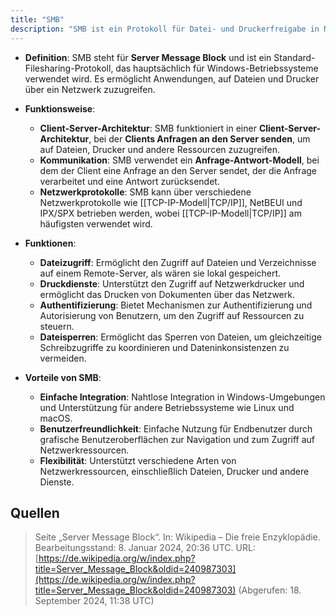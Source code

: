 ```yaml
---
title: "SMB"
description: "SMB ist ein Protokoll für Datei- und Druckerfreigabe in Netzwerken, hauptsächlich für Windows. Es ermöglicht sicheren Zugriff auf Ressourcen über Client-Server-Architektur mit Authentifizierung und Dateisperren."
---
```


- **Definition**: SMB steht für **Server Message Block** und ist ein Standard-Filesharing-Protokoll, das hauptsächlich für Windows-Betriebssysteme verwendet wird. Es ermöglicht Anwendungen, auf Dateien und Drucker über ein Netzwerk zuzugreifen.

- **Funktionsweise**:
  - **Client-Server-Architektur**: SMB funktioniert in einer **Client-Server-Architektur**, bei der **Clients Anfragen an den Server senden**, um auf Dateien, Drucker und andere Ressourcen zuzugreifen.
  - **Kommunikation**: SMB verwendet ein **Anfrage-Antwort-Modell**, bei dem der Client eine Anfrage an den Server sendet, der die Anfrage verarbeitet und eine Antwort zurücksendet.
  - **Netzwerkprotokolle**: SMB kann über verschiedene Netzwerkprotokolle wie [[TCP-IP-Modell|TCP/IP]], NetBEUI und IPX/SPX betrieben werden, wobei [[TCP-IP-Modell|TCP/IP]] am häufigsten verwendet wird.

- **Funktionen**:
  - **Dateizugriff**: Ermöglicht den Zugriff auf Dateien und Verzeichnisse auf einem Remote-Server, als wären sie lokal gespeichert.
  - **Druckdienste**: Unterstützt den Zugriff auf Netzwerkdrucker und ermöglicht das Drucken von Dokumenten über das Netzwerk.
  - **Authentifizierung**: Bietet Mechanismen zur Authentifizierung und Autorisierung von Benutzern, um den Zugriff auf Ressourcen zu steuern.
  - **Dateisperren**: Ermöglicht das Sperren von Dateien, um gleichzeitige Schreibzugriffe zu koordinieren und Dateninkonsistenzen zu vermeiden.

- **Vorteile von SMB**:
  - **Einfache Integration**: Nahtlose Integration in Windows-Umgebungen und Unterstützung für andere Betriebssysteme wie Linux und macOS.
  - **Benutzerfreundlichkeit**: Einfache Nutzung für Endbenutzer durch grafische Benutzeroberflächen zur Navigation und zum Zugriff auf Netzwerkressourcen.
  - **Flexibilität**: Unterstützt verschiedene Arten von Netzwerkressourcen, einschließlich Dateien, Drucker und andere Dienste.

## Quellen
> Seite „Server Message Block“. In: Wikipedia – Die freie Enzyklopädie. Bearbeitungsstand: 8. Januar 2024, 20:36 UTC. URL: [https://de.wikipedia.org/w/index.php?title=Server_Message_Block&oldid=240987303](https://de.wikipedia.org/w/index.php?title=Server_Message_Block&oldid=240987303) (Abgerufen: 18. September 2024, 11:38 UTC)
